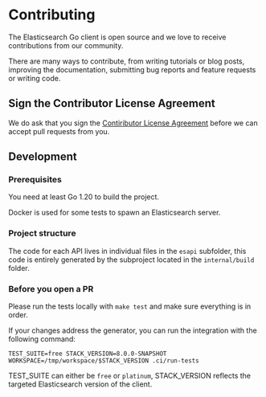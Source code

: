 # Contributing

The Elasticsearch Go client is open source and we love to receive contributions from our community.

There are many ways to contribute, from writing tutorials or blog posts, improving the documentation, submitting bug reports and feature requests or writing code.

## Sign the Contributor License Agreement

We do ask that you sign the [Contiributor License Agreement](https://www.elastic.co/contributor-agreement)
before we can accept pull requests from you.

## Development

### Prerequisites

You need at least Go 1.20 to build the project.

Docker is used for some tests to spawn an Elasticsearch server.

### Project structure

The code for each API lives in individual files in the `esapi` subfolder, this code is entirely generated by the subproject located in the `internal/build` folder.



### Before you open a PR

Please run the tests locally with `make test` and make sure everything is in order.

If your changes address the generator, you can run the integration with the following command:

`TEST_SUITE=free STACK_VERSION=8.0.0-SNAPSHOT WORKSPACE=/tmp/workspace/$STACK_VERSION .ci/run-tests`

TEST_SUITE can either be `free` or `platinum`, STACK_VERSION reflects the targeted Elasticsearch version of the client.
